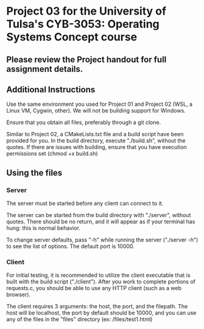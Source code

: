 #  Project 03 for the University of Tulsa's CYB-3053: Operating Systems Concept course

## Please review the Project handout for full assignment details.

## Additional Instructions

Use the same environment you used for Project 01 and Project 02 (WSL, a Linux VM, Cygwin, other). We will not be building support for Windows.

Ensure that you obtain all files, preferably through a git clone.

Similar to Project 02, a CMakeLists.txt file and a build script have been provided for you. In the build directory, execute "./build.sh", without the quotes. If there are issues with building, ensure that you have execution permissions set (chmod +x build.sh)

## Using the files

### Server

The server must be started before any client can connect to it.

The server can be started from the build directory with "./server", without quotes. There should be no return, and it will appear as if your terminal has hung: this is normal behavior.

To change server defaults, pass "-h" while running the server ("./server -h") to see the list of options. The default port is 10000. 

### Client

For initial testing, it is recommended to utilize the client executable that is built with the build script ("./client"). After you work to complete portions of requests.c, you should be able to use any HTTP client (such as a web browser).

The client requires 3 arguments: the host, the port, and the filepath. The host will be localhost, the port by default should be 10000, and you can use any of the files in the "files" directory (ex: /files/test1.html)


